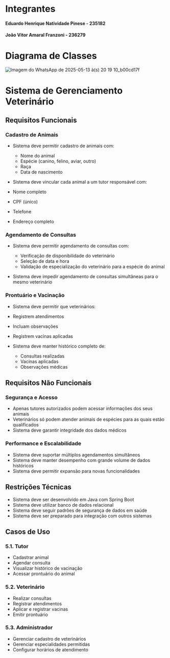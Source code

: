 # Integrantes

#### Eduardo Henrique Natividade Pinese - 235182
#### João Vitor Amaral Franzoni - 236279

# Diagrama de Classes

![Imagem do WhatsApp de 2025-05-13 à(s) 20 19 10_b00cd17f](https://github.com/user-attachments/assets/86abbb71-8ba1-4161-817d-9929cf285149)

# Sistema de Gerenciamento Veterinário

## Requisitos Funcionais

### Cadastro de Animais

- Sistema deve permitir cadastro de animais com:
  - Nome do animal
  - Espécie (canino, felino, aviar, outro)
  - Raça
  - Data de nascimento


-  Sistema deve vincular cada animal a um tutor responsável com:
  - Nome completo
  - CPF (único)
  - Telefone
  - Endereço completo



### Agendamento de Consultas

- Sistema deve permitir agendamento de consultas com:
  - Verificação de disponibilidade do veterinário
  - Seleção de data e hora
  - Validação de especialização do veterinário para a espécie do animal


-  Sistema deve impedir agendamento de consultas simultâneas para o mesmo veterinário

### Prontuário e Vacinação

-  Sistema deve permitir que veterinários:
  - Registrem atendimentos
  - Incluam observações
  - Registrem vacinas aplicadas


- Sistema deve manter histórico completo de:
  - Consultas realizadas
  - Vacinas aplicadas
  - Observações médicas



## Requisitos Não Funcionais

### Segurança e Acesso

-  Apenas tutores autorizados podem acessar informações dos seus animais
-  Veterinários só podem atender animais de espécies para as quais estão qualificados
-  Sistema deve garantir integridade dos dados médicos

### Performance e Escalabilidade

-  Sistema deve suportar múltiplos agendamentos simultâneos
-  Sistema deve manter desempenho com grande volume de dados históricos
-  Sistema deve permitir expansão para novas funcionalidades

## Restrições Técnicas

-  Sistema deve ser desenvolvido em Java com Spring Boot
-  Sistema deve utilizar banco de dados relacional
-  Sistema deve seguir padrões de segurança de dados em saúde
-  Sistema deve ser preparado para integração com outros sistemas

## Casos de Uso

### 5.1. Tutor

-  Cadastrar animal
-  Agendar consulta
-  Visualizar histórico de vacinação
-  Acessar prontuário do animal

### 5.2. Veterinário

-  Realizar consultas
-  Registrar atendimentos
-  Aplicar e registrar vacinas
-  Emitir prontuário

### 5.3. Administrador

-  Gerenciar cadastro de veterinários
-  Gerenciar especialidades permitidas
-  Configurar horários de atendimento
